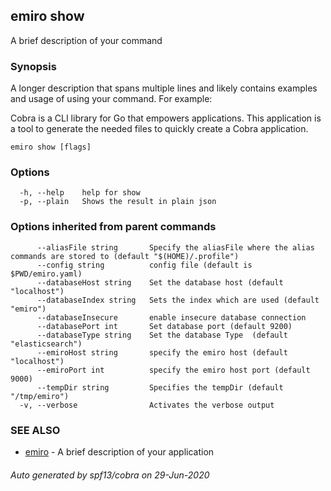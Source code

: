 ## emiro show

A brief description of your command

### Synopsis

A longer description that spans multiple lines and likely contains examples
and usage of using your command. For example:

Cobra is a CLI library for Go that empowers applications.
This application is a tool to generate the needed files
to quickly create a Cobra application.

```
emiro show [flags]
```

### Options

```
  -h, --help    help for show
  -p, --plain   Shows the result in plain json
```

### Options inherited from parent commands

```
      --aliasFile string       Specify the aliasFile where the alias commands are stored to (default "$(HOME)/.profile")
      --config string          config file (default is $PWD/emiro.yaml)
      --databaseHost string    Set the database host (default "localhost")
      --databaseIndex string   Sets the index which are used (default "emiro")
      --databaseInsecure       enable insecure database connection
      --databasePort int       Set database port (default 9200)
      --databaseType string    Set the database Type  (default "elasticsearch")
      --emiroHost string       specify the emiro host (default "localhost")
      --emiroPort int          specify the emiro host port (default 9000)
      --tempDir string         Specifies the tempDir (default "/tmp/emiro")
  -v, --verbose                Activates the verbose output
```

### SEE ALSO

* [emiro](emiro.md)	 - A brief description of your application

###### Auto generated by spf13/cobra on 29-Jun-2020
